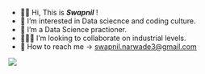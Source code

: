 - ✋🏻 Hi, This is ___Swapnil___ !
- 👀 I’m interested in Data sciecnce and coding culture.
- 🌱 I’m a Data Science practioner.
- 🙋🏻‍♂️ I’m looking to collaborate on industrial levels.
- 📩 How to reach me -> swapnil.narwade3@gmail.com

![](https://komarev.com/ghpvc/?username=Now-Tiger&color=ff69b4)
